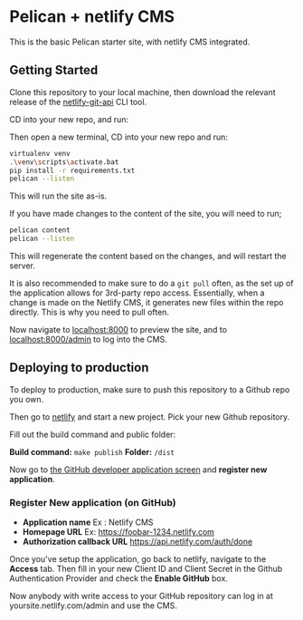 # Pelican + netlify CMS

This is the basic Pelican starter site, with netlify CMS integrated.

## Getting Started

Clone this repository to your local machine, then download the relevant release of
the [netlify-git-api](https://github.com/netlify/netlify-git-api/releases) CLI tool.

CD into your new repo, and run:


Then open a new terminal, CD into your new repo and run:

```bash
virtualenv venv
.\venv\scripts\activate.bat
pip install -r requirements.txt
pelican --listen
```

This will run the site as-is.

If you have made changes to the content of the site, you will need to run;

```bash
pelican content
pelican --listen
```

This will regenerate the content based on the changes, and will restart the server.

It is also recommended to make sure to do a `git pull` often, as the set up of the application allows for 3rd-party repo access.
Essentially, when a change is made on the Netlify CMS, it generates new files within the repo directly. This is why you need to pull often.

Now navigate to [localhost:8000](http://localhost:8000/) to preview the site, and
to [localhost:8000/admin](http://localhost:8000/admin) to log into the CMS.

## Deploying to production

To deploy to production, make sure to push this repository to a Github repo you own.

Then go to [netlify](https://app.netlify.com) and start a new project. Pick your
new Github repository.

Fill out the build command and public folder:

**Build command:** `make publish`
**Folder:** `/dist`

Now go to [the GitHub developer application screen](https://github.com/settings/developers)
and **register new application**.

### Register New application (on GitHub)
- **Application name**  Ex : Netlify CMS  
- **Homepage URL** Ex: https://foobar-1234.netlify.com
- **Authorization callback URL**  https://api.netlify.com/auth/done

Once you've setup the application, go back to netlify, navigate to the **Access** tab. Then
fill in your new Client ID and Client Secret in the Github Authentication Provider and check
the **Enable GitHub** box.

Now anybody with write access to your GitHub repository can log in at yoursite.netlify.com/admin
and use the CMS.